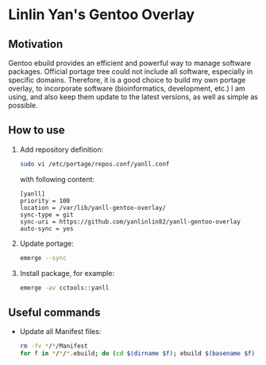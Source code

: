 # Linlin Yan's Gentoo Overlay

## Motivation

Gentoo ebuild provides an efficient and powerful way to manage software packages. Official portage tree could not include all software, especially in specific domains. Therefore, it is a good choice to build my own portage overlay, to incorporate software (bioinformatics, development, etc.) I am using, and also keep them update to the latest versions, as well as simple as possible.

## How to use

1. Add repository definition:

    ```sh
    sudo vi /etc/portage/repos.conf/yanll.conf
    ```

    with following content:

    ```
    [yanll]
    priority = 100
    location = /var/lib/yanll-gentoo-overlay/
    sync-type = git
    sync-uri = https://github.com/yanlinlin82/yanll-gentoo-overlay
    auto-sync = yes
    ```

2. Update portage:

    ```sh
    emerge --sync
    ```

3. Install package, for example:

    ```sh
    emerge -av cctools::yanll
    ```

## Useful commands

* Update all Manifest files:

    ```sh
    rm -fv */*/Manifest
    for f in */*/*.ebuild; do (cd $(dirname $f); ebuild $(basename $f) manifest); done
    ```
